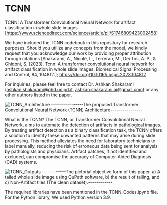 # TCNN
TCNN: A Transformer Convolutional Neural Network for artifact classification in whole slide images [https://www.sciencedirect.com/science/article/pii/S1746809423002458]

We have included the TCNN codebook in this repository for research purposes. Should you utilize any concepts from the model, we kindly request that you acknowledge our work by providing proper attribution through citations [Shakarami, A., Nicolè, L., Terreran, M., Dei Tos, A. P., & Ghidoni, S. (2023). Tcnn: A transformer convolutional neural network for artifact classification in whole slide images. Biomedical Signal Processing and Control, 84, 104812.]; https://doi.org/10.1016/j.bspc.2023.104812

For inquiries, please feel free to contact Dr. Ashkan Shakarami (ashkan.shakarami@phd.unipd.it, ashkan.shakarami.ai@gmail.com) or any other authors listed in the paper.

![TCNN_Architecture](https://github.com/AshkanShakarami/TCNN/assets/101816571/918bdd8c-c72d-463d-ad6f-07f1085bfb4b)  ----------------The proposed Transformer Convolutional Neural Network (TCNN) Architecture----------------


What is the TCNN? The TCNN, or Transformer Convolutional Neural Network, aims to automate the detection of artifacts in pathological images. By treating artifact detection as a binary classification task, the TCNN offers a solution to identify these unwanted patterns that may arise during slide processing. This method alleviates the need for laboratory technicians to label manually, reducing the risk of erroneous data being sent for analysis by pathologists and physicians. Artifact patches, if not identified and excluded, can compromise the accuracy of Computer-Aided Diagnosis (CAD) systems.


![TCNN_Outputs](https://github.com/AshkanShakarami/TCNN/assets/101816571/859bcb1b-3190-48f7-924a-9c8922f4640b)
------------The pictorial objective form of this paper. a) A tailed whole slide image using QuPath software, b) the result of tailing, and c) Non-Artifact tiles (The clean dataset).------------

The required libraries have been mentioned in the TCNN_Codes.ipynb file. For the Python library, We used Python version 3.9.

